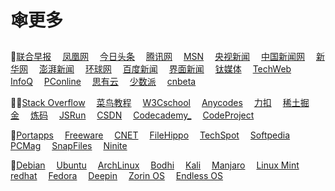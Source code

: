 # 🕸更多

📰<a target="_blank" href="http://www.quzaobao.com/">联合早报</a> 
<a target="_blank" href="https://news.ifeng.com/">凤凰网</a> 
<a target="_blank" href="https://www.toutiao.com/">今日头条</a> 
<a target="_blank" href="https://news.qq.com/">腾讯网</a> 
<a target="_blank" href="https://www.msn.cn/zh-cn/news">MSN</a> 
<a target="_blank" href="https://news.cctv.com/china/">央视新闻</a> 
<a target="_blank" href="https://www.chinanews.com.cn/">中国新闻网</a> 
<a target="_blank" href="http://www.xinhuanet.com/">新华网</a> 
<a target="_blank" href="https://www.thepaper.cn/">澎湃新闻</a> 
<a target="_blank" href="https://www.huanqiu.com/">环球网</a> 
<a target="_blank" href="https://news.baidu.com/">百度新闻</a> 
<a target="_blank" href="https://www.jiemian.com/">界面新闻</a> 
<a target="_blank" href="https://www.tmtpost.com/">钛媒体</a> 
<a target="_blank" href="https://www.techweb.com.cn/">TechWeb</a> 
<a target="_blank" href="https://www.infoq.cn/">InfoQ</a> 
<a target="_blank" href="https://www.pconline.com.cn/">PConline</a> 
<a target="_blank" href="https://www.ioiox.com/">思有云</a> 
<a target="_blank" href="https://sspai.com/">少数派</a> 
<a target="_blank" href="http://www.cn-beta.com/">cnbeta</a> 

👨‍💻<a target="_blank" href="https://stackoverflow.com/">Stack Overflow</a> 
<a target="_blank" href="https://www.runoob.com/">菜鸟教程</a> 
<a target="_blank" href="https://www.w3cschool.cn/">W3Cschool</a> 
<a target="_blank" href="https://anycodes.cn/">Anycodes</a> 
<a target="_blank" href="https://leetcode.cn/">力扣</a> 
<a target="_blank" href="https://juejin.cn/">稀土掘金</a> 
<a target="_blank" href="https://www.lintcode.com/">炼码</a> 
<a target="_blank" href="https://jsrun.net/">JSRun</a> 
<a target="_blank" href="https://www.csdn.net/">CSDN</a> 
<a target="_blank" href="https://www.codecademy.com/">Codecademy_</a> 
<a target="_blank" href="https://www.codeproject.com/">CodeProject</a> 

💾<a target="_blank" href="https://portapps.io/">Portapps</a> 
<a target="_blank" href="http://www.portablefreeware.com/" Title="The Portable Freeware Collection">Freeware</a> 
<a target="_blank" href="https://download.cnet.com/">CNET</a> 
<a target="_blank" href="https://filehippo.com/">FileHippo</a> 
<a target="_blank" href="https://www.techspot.com/downloads/">TechSpot</a> 
<a target="_blank" href="https://www.softpedia.com/">Softpedia</a> 
<a target="_blank" href="https://www.pcmag.com/picks/best-free-software">PCMag</a> 
<a target="_blank" href="https://www.snapfiles.com/">SnapFiles</a> 
<a target="_blank" href="https://ninite.com/">Ninite</a> 

🐧<a target="_blank" href="https://www.debian.org/">Debian</a> 
<a target="_blank" href="https://ubuntu.com/">Ubuntu</a> 
<a target="_blank" href="https://archlinux.org/">ArchLinux</a> 
<a target="_blank" href="https://www.bodhilinux.com/">Bodhi</a> 
<a target="_blank" href="https://www.kali.org/">Kali</a> 
<a target="_blank" href="https://manjaro.org/">Manjaro</a> 
<a target="_blank" href="https://linuxmint.com/">Linux Mint</a> 
<a target="_blank" href="https://www.redhat.com/">redhat</a> 
<a target="_blank" href="https://fedoraproject.org/">Fedora</a> 
<a target="_blank" href="https://www.deepin.org">Deepin</a> 
<a target="_blank" href="https://zorin.com/">Zorin OS</a> 
<a target="_blank" href="https://endlessos.com/">Endless OS</a> <br>


